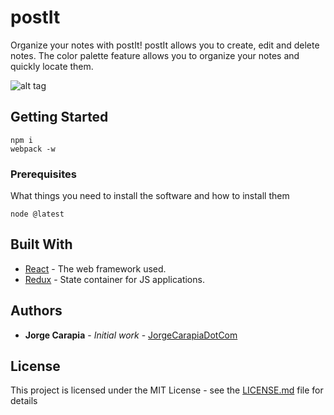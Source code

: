 # postIt

Organize your notes with postIt! postIt allows you to create, edit and delete notes. The color palette feature allows you
to organize your notes and quickly locate them.

![alt tag](https://s3.amazonaws.com/poly-screenshots.angel.co/Project/9e/484146/180ad598f7a6be28834e5b69adfe607b-original.png)


## Getting Started

```
npm i 
webpack -w
```

### Prerequisites

What things you need to install the software and how to install them

```
node @latest
```

## Built With

* [React](https://facebook.github.io/react/) - The web framework used.
* [Redux](http://redux.js.org/) - State container for JS applications.


## Authors

* **Jorge Carapia** - *Initial work* - [JorgeCarapiaDotCom](http://www.jorgecarapia.com)

## License

This project is licensed under the MIT License - see the [LICENSE.md](LICENSE.md) file for details
